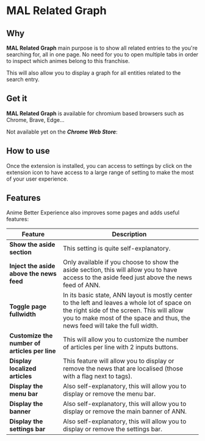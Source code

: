 # **MAL Related Graph**

## Why
**MAL Related Graph** main purpose is to show all related entries to the you're searching for, all in one page.
No need for you to open multiple tabs in order to inspect which animes belong to this franchise.

This will also allow you to display a graph for all entities related to the search entry.

## Get it
**MAL Related Graph** is available for chromium based browsers such as Chrome, Brave, Edge...

Not available yet on the ***Chrome Web Store***:

## How to use
Once the extension is installed, you can access to settings by click on the extension icon to have access
to a large range of setting to make the most of your user experience.

## Features
Anime Better Experience also improves some pages and adds useful features:

Feature | Description
------------ | -------------
**Show the aside section** | This setting is quite self-explanatory.
**Inject the aside above the news feed** |  Only available if you choose to show the aside section, this will allow you to have access to the aside feed just above the news feed of ANN.
**Toggle page fullwidth** | In its basic state, ANN layout is mostly center to the left and leaves a whole lot of space on the right side of the screen. This will allow you to make most of the space and thus, the news feed will take the full width.
**Customize the number of articles per line** | This will allow you to customize the number of articles per line with 2 inputs buttons.
**Display localized articles** | This feature will allow you to display or remove the news that are localised (those with a flag next to tags).
**Display the menu bar** | Also self-explanatory, this will allow you to display or remove the menu bar.
**Display the banner** | Also self-explanatory, this will allow you to display or remove the main banner of ANN.  
**Display the settings bar** | Also self-explanatory, this will allow you to display or remove the settings bar.  
